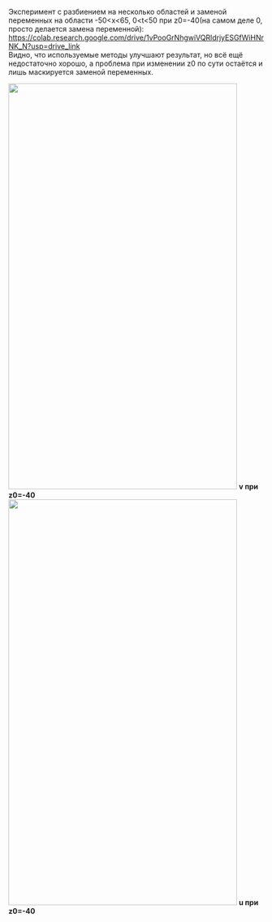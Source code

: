 Эксперимент с разбиением на несколько областей и заменой переменных на области -50<x<65, 0<t<50 при z0=-40(на самом деле 0, просто делается замена переменной): https://colab.research.google.com/drive/1vPooGrNhgwiVQRldrjyESGfWiHNrNK_N?usp=drive_link  
Видно, что используемые методы улучшают результат, но всё ещё недостаточно хорошо, а проблема при изменении z0 по сути остаётся и лишь маскируется заменой переменных.

<img src="https://github.com/mikhakuv/PINNs/blob/main/pictures/exp2_results_u.PNG" width="450" height="800"> <b>v при z0=-40</b>
<img src="https://github.com/mikhakuv/PINNs/blob/main/pictures/exp2_results_v.PNG" width="450" height="800"> <b>u при z0=-40</b>
